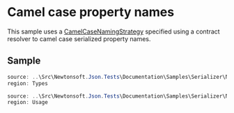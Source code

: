 ﻿# Camel case property names

This sample uses a [CamelCaseNamingStrategy](T:Newtonsoft.Json.Serialization.CamelCaseNamingStrategy) specified using a contract resolver to camel case serialized property names.

## Sample

```csharp Types
source: ..\Src\Newtonsoft.Json.Tests\Documentation\Samples\Serializer\NamingStrategyCamelCase.cs
region: Types
```

```csharp Usage
source: ..\Src\Newtonsoft.Json.Tests\Documentation\Samples\Serializer\NamingStrategyCamelCase.cs
region: Usage
```
